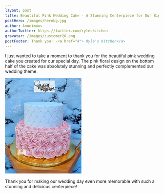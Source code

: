 ```yaml
---
layout: post
title: Beautiful Pink Wedding Cake - A Stunning Centerpiece for Our Big Day!
postHero: /images/herobg.jpg
author: Anonimous
authorTwitter: https://twitter.com/ryleskitchen
gravatar: /images/customer26.png
postFooter: Thank you! -<a href="#"> Ryle's Kitchen</a>
---
```



I just wanted to take a moment to thank you for the beautiful pink wedding cake you created for our special day. The pink floral design on the bottom half of the cake was absolutely stunning and perfectly complemented our wedding theme.

<img class="pull-left" src="/images/082422-1.png" alt="Pink Wedding Cake"><br>

Thank you for making our wedding day even more memorable with such a stunning and delicious centerpiece!
